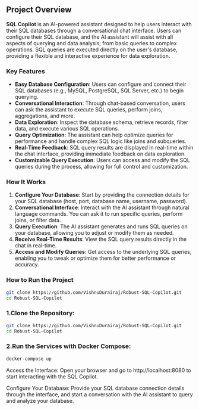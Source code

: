 ## **Project Overview**
**SQL Copilot** is an AI-powered assistant designed to help users interact with their SQL databases through a conversational chat interface. Users can configure their SQL database, and the AI assistant will assist with all aspects of querying and data analysis, from basic queries to complex operations. SQL queries are executed directly on the user's database, providing a flexible and interactive experience for data exploration.

### **Key Features**
- **Easy Database Configuration**: Users can configure and connect their SQL databases (e.g., MySQL, PostgreSQL, SQL Server, etc.) to begin querying.
- **Conversational Interaction**: Through chat-based conversation, users can ask the assistant to execute SQL queries, perform joins, aggregations, and more.
- **Data Exploration**: Inspect the database schema, retrieve records, filter data, and execute various SQL operations.
- **Query Optimization**: The assistant can help optimize queries for performance and handle complex SQL logic like joins and subqueries.
- **Real-Time Feedback**: SQL query results are displayed in real-time within the chat interface, providing immediate feedback on data exploration.
- **Customizable Query Execution**: Users can access and modify the SQL queries during the process, allowing for full control and customization.

### **How It Works**
1. **Configure Your Database**: Start by providing the connection details for your SQL database (host, port, database name, username, password).
2. **Conversational Interface**: Interact with the AI assistant through natural language commands. You can ask it to run specific queries, perform joins, or filter data.
3. **Query Execution**: The AI assistant generates and runs SQL queries on your database, allowing you to adjust or modify them as needed.
4. **Receive Real-Time Results**: View the SQL query results directly in the chat in real-time.
5. **Access and Modify Queries**: Get access to the underlying SQL queries, enabling you to tweak or optimize them for better performance or accuracy.

### **How to Run the Project**

```bash
git clone https://github.com/VishnuDurairaj/Robust-SQL-Copilot.git
cd Robust-SQL-Copilot
```

### **1.Clone the Repository:**

```bash
git clone https://github.com/VishnuDurairaj/Robust-SQL-Copilot.git
cd Robust-SQL-Copilot
```

### **2.Run the Services with Docker Compose:**
```bash
docker-compose up
```

Access the Interface: Open your browser and go to http://localhost:8080 to start interacting with the SQL Copilot.

Configure Your Database: Provide your SQL database connection details through the interface, and start a conversation with the AI assistant to query and analyze your database.